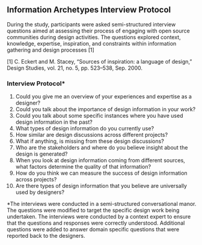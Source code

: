 ## Information Archetypes Interview Protocol

During the study, participants were asked semi-structured interview questions aimed at assessing their process of engaging
with open source communities during design activities. The questions explored context, knowledge, expertise, inspiration,
and constraints within information gathering and design processes [1]

[1] C. Eckert and M. Stacey, “Sources of inspiration: a language of design,” Design Studies,
vol. 21, no. 5, pp. 523–538, Sep. 2000.

### Interview Protocol\*
1. Could you give me an overview of your experiences and expertise as a designer?
2. Could you talk about the importance of design information in your work?
3. Could you talk about some specific instances where you have used design information in the past?
4. What types of design information do you currently use?
5. How similar are design discussions across different projects?
6. What if anything, is missing from these design discussions?
7. Who are the stakeholders and where do you believe insight about the design is generated?
8. When you look at design information coming from different sources, what factors determine the quality of that information?
9. How do you think we can measure the success of design information across projects?
10. Are there types of design information that you believe are universally used by designers?

\*The interviews were conducted in a semi-structured conversational manor. The questions were modified to target the specific design work being undertaken. The interviews were conducted by a context expert to ensure that the questions and responses were correctly understood.
Additional questions were added to answer domain specific questions that were reported back to the designers.
